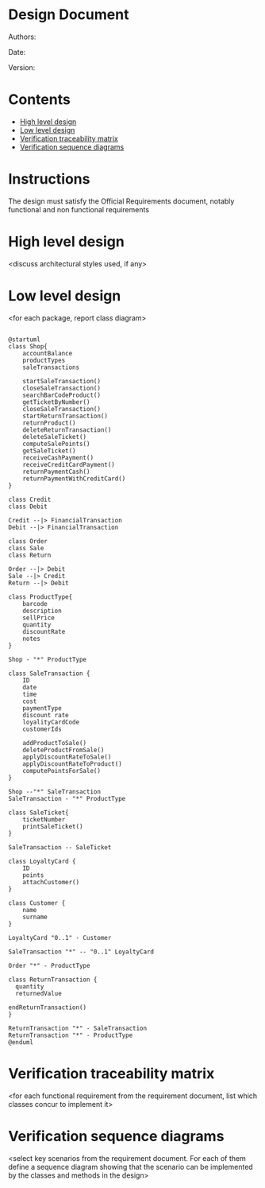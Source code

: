 # Design Document 


Authors: 

Date:

Version:


# Contents

- [High level design](#package-diagram)
- [Low level design](#class-diagram)
- [Verification traceability matrix](#verification-traceability-matrix)
- [Verification sequence diagrams](#verification-sequence-diagrams)

# Instructions

The design must satisfy the Official Requirements document, notably functional and non functional requirements

# High level design 

<discuss architectural styles used, if any>
<report package diagram>






# Low level design

<for each package, report class diagram>


```plantuml

@startuml
class Shop{
    accountBalance
    productTypes
    saleTransactions

    startSaleTransaction()
    closeSaleTransaction()
    searchBarCodeProduct()
    getTicketByNumber()
    closeSaleTransaction()
    startReturnTransaction()
    returnProduct()
    deleteReturnTransaction()
    deleteSaleTicket()
	computeSalePoints()
    getSaleTicket()
    receiveCashPayment()
    receiveCreditCardPayment()
    returnPaymentCash()
    returnPaymentWithCreditCard()
}

class Credit 
class Debit

Credit --|> FinancialTransaction
Debit --|> FinancialTransaction

class Order
class Sale
class Return

Order --|> Debit
Sale --|> Credit
Return --|> Debit

class ProductType{
    barcode
    description
    sellPrice
    quantity
    discountRate
    notes
}

Shop - "*" ProductType

class SaleTransaction {
    ID 
    date
    time
    cost
    paymentType
    discount rate
    loyalityCardCode
    customerIds

    addProductToSale()
    deleteProductFromSale()
    applyDiscountRateToSale()
    applyDiscountRateToProduct() 
    computePointsForSale()
}

Shop --"*" SaleTransaction
SaleTransaction - "*" ProductType

class SaleTicket{
    ticketNumber
    printSaleTicket()
}

SaleTransaction -- SaleTicket

class LoyaltyCard {
    ID
    points
    attachCustomer()
}

class Customer {
    name
    surname
}

LoyaltyCard "0..1" - Customer

SaleTransaction "*" -- "0..1" LoyaltyCard

Order "*" - ProductType

class ReturnTransaction {
  quantity
  returnedValue

endReturnTransaction()
}

ReturnTransaction "*" - SaleTransaction
ReturnTransaction "*" - ProductType
@enduml

```


# Verification traceability matrix

\<for each functional requirement from the requirement document, list which classes concur to implement it>











# Verification sequence diagrams 
\<select key scenarios from the requirement document. For each of them define a sequence diagram showing that the scenario can be implemented by the classes and methods in the design>

